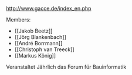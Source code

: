 http://www.gacce.de/index_en.php

Members:
- [[Jakob Beetz]]
- [[Jörg Blankenbach]]
- [[André Borrmann]]
- [[Christoph van Treeck]]
- [[Markus König]]

Veranstaltet Jährlich das Forum für Bauinformatik 